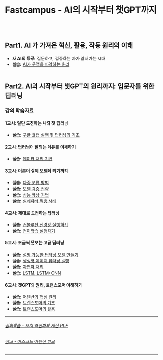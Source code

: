 # Fastcampus - AI의 시작부터 챗GPT까지
<br><br>

## Part1. AI 가 가져온 혁신, 활용, 작동 원리의 이해
- **새 AI의 등장:** 질문하고, 검증하는 자가 앞서가는 시대
- **실습:** [AI가 문맥을 파악하는 원리](https://colab.research.google.com/github/taehojo/fastcampus_ai/blob/master/colab/00-colab.ipynb)
<br><br>

## Part2. AI의 시작부터 챗GPT의 원리까지: 입문자를 위한 딥러닝

### 강의 학습자료

#### 1교시: 일단 도전하는 나의 첫 딥러닝
- **실습:** [구글 코랩 실행 및 딥러닝의 기초](https://colab.research.google.com/github/taehojo/fastcampus_ai/blob/master/colab/01-colab.ipynb)

#### 2교시: 딥러닝이 잘되는 이유를 이해하기
- **실습:** [데이터 처리 기법](https://colab.research.google.com/github/taehojo/fastcampus_ai/blob/master/colab/02-colab.ipynb)

#### 3교시: 이론이 실제 모델이 되기까지
- **실습:** [다중 분류 방법](https://colab.research.google.com/github/taehojo/fastcampus_ai/blob/master/colab/03-colab.ipynb)
- **실습:** [모델 검증 전략](https://colab.research.google.com/github/taehojo/fastcampus_ai/blob/master/colab/04-colab.ipynb)
- **실습:** [성능 향상 기법](https://colab.research.google.com/github/taehojo/fastcampus_ai/blob/master/colab/05-colab.ipynb)
- **실습:** [실데이터 적용 사례](https://colab.research.google.com/github/taehojo/fastcampus_ai/blob/master/colab/06-colab.ipynb)

#### 4교시: 제대로 도전하는 딥러닝
- **실습:** [컨볼루션 신경망 실행하기](https://colab.research.google.com/github/taehojo/fastcampus_ai/blob/master/colab/07-colab.ipynb)
- **실습:** [전이학습 실행하기](https://colab.research.google.com/github/taehojo/fastcampus_ai/blob/master/colab/08-colab.ipynb)

#### 5교시: 조금씩 맛보는 고급 딥러닝
- **실습:** [설명 가능한 딥러닝 모델 만들기](https://colab.research.google.com/github/taehojo/fastcampus_ai/blob/master/colab/09-colab.ipynb)
- **실습:** [생성형 이미지 딥러닝 실행](https://colab.research.google.com/github/taehojo/fastcampus_ai/blob/master/colab/10-colab.ipynb)
- **실습:** [자연어 처리](https://colab.research.google.com/github/taehojo/fastcampus_ai/blob/master/colab/11-colab.ipynb)
- **실습:** [LSTM, LSTM+CNN ](https://colab.research.google.com/github/taehojo/fastcampus_ai/blob/master/colab/12-colab.ipynb)

#### 6교시: 챗GPT의 원리, 트랜스포머 이해하기
- **실습:** [어텐션의 핵심 원리](https://colab.research.google.com/github/taehojo/fastcampus_ai/blob/master/colab/13-colab.ipynb)
- **실습:** [트랜스포머의 기초](https://colab.research.google.com/github/taehojo/fastcampus_ai/blob/master/colab/14-colab.ipynb)
- **실습:** [트랜스포머의 활용](https://colab.research.google.com/github/taehojo/fastcampus_ai/blob/master/colab/15-colab.ipynb)

---

###### [심화학습 - 오차 역전파의 계산 PDF](./data/심화학습-오차역전파의_계산.pdf)
###### [참고 - 마스크드 어텐션 비교](https://colab.research.google.com/github/taehojo/fastcampus_ai/blob/master/colab/16-colab.ipynb)

---
